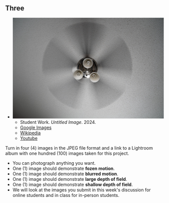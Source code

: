 ## Three

- ![This is a test image](../_images/test.jpg)
  - Student Work. _Untitled Image_. 2024.
  - [Google Images](http://www.google.com/search?q=Diane+Arbus+photographer&tbm=isch)
  - [Wikipedia](http://en.wikipedia.org/wiki/Diane_Arbus)
  - [Youtube](https://www.youtube.com/watch?v=wKXwCctBLQU)

Turn in four (4) images in the JPEG file format and a link to a Lightroom album with one hundred (100) images taken for this project.

- You can photograph anything you want.
- One (1) image should demonstrate **fozen motion**.
- One (1) image should demonstrate **blurred motion**.
- One (1) image should demonstrate **large depth of field**.
- One (1) image should demonstrate **shallow depth of field**.
- We will look at the images you submit in this week's discussion for online students and in class for in-person students.
